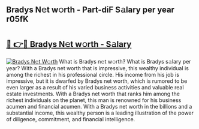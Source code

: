 ## Bradys N𝚎t w𝚘rth - Part-diF S𝚊lary per year r05fK

# <h2><a href="http://gc44vou.nevu.top/?p=Bradys">🔗 👉🔴 Bradys N𝚎t w𝚘rth - S𝚊lary</a></h2>

[![Bradys N𝚎t W𝚘rth](https://i.imgur.com/Oavwk0R.jpeg)](http://gc44vou.nevu.top/?p=Bradys)
What is Bradys n𝚎t w𝚘rth? What is Bradys s𝚊lary per year?
With a Bradys net worth that is impressive, this wealthy individual is among the richest in his professional circle. His income from his job is impressive, but it is dwarfed by Bradys net worth, which is rumored to be even larger as a result of his varied business activities and valuable real estate investments. With a Bradys net worth that ranks him among the richest individuals on the planet, this man is renowned for his business acumen and financial acumen. With a Bradys net worth in the billions and a substantial income, this wealthy person is a leading illustration of the power of diligence, commitment, and financial intelligence.
